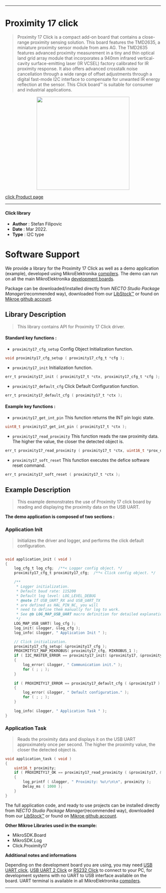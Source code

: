 
---
# Proximity 17 click

> Proximity 17 Click is a compact add-on board that contains a close-range proximity sensing solution. This board features the TMD2635, a miniature proximity sensor module from ams AG. The TMD2635 features advanced proximity measurement in a tiny and thin optical land grid array module that incorporates a 940nm infrared vertical-cavity surface-emitting laser (IR VCSEL) factory calibrated for IR proximity response. It also offers advanced crosstalk noise cancellation through a wide range of offset adjustments through a digital fast-mode I2C interface to compensate for unwanted IR energy reflection at the sensor. This Click board™ is suitable for consumer and industrial applications.

<p align="center">
  <img src="https://download.mikroe.com/images/click_for_ide/proximity17_click.png" height=300px>
</p>

[click Product page](https://www.mikroe.com/proximity-17-click)

---


#### Click library

- **Author**        : Stefan Filipovic
- **Date**          : Mar 2022.
- **Type**          : I2C type


# Software Support

We provide a library for the Proximity 17 Click
as well as a demo application (example), developed using MikroElektronika
[compilers](https://www.mikroe.com/necto-studio).
The demo can run on all the main MikroElektronika [development boards](https://www.mikroe.com/development-boards).

Package can be downloaded/installed directly from *NECTO Studio Package Manager*(recommended way), downloaded from our [LibStock&trade;](https://libstock.mikroe.com) or found on [Mikroe github account](https://github.com/MikroElektronika/mikrosdk_click_v2/tree/master/clicks).

## Library Description

> This library contains API for Proximity 17 Click driver.

#### Standard key functions :

- `proximity17_cfg_setup` Config Object Initialization function.
```c
void proximity17_cfg_setup ( proximity17_cfg_t *cfg );
```

- `proximity17_init` Initialization function.
```c
err_t proximity17_init ( proximity17_t *ctx, proximity17_cfg_t *cfg );
```

- `proximity17_default_cfg` Click Default Configuration function.
```c
err_t proximity17_default_cfg ( proximity17_t *ctx );
```

#### Example key functions :

- `proximity17_get_int_pin` This function returns the INT pin logic state.
```c
uint8_t proximity17_get_int_pin ( proximity17_t *ctx );
```

- `proximity17_read_proximity` This function reads the raw proximity data. The higher the value, the closer the detected object is.
```c
err_t proximity17_read_proximity ( proximity17_t *ctx, uint16_t *prox_data );
```

- `proximity17_soft_reset` This function executes the defice software reset command.
```c
err_t proximity17_soft_reset ( proximity17_t *ctx );
```

## Example Description

> This example demonstrates the use of Proximity 17 click board by reading and displaying the proximity data on the USB UART.

**The demo application is composed of two sections :**

### Application Init

> Initializes the driver and logger, and performs the click default configuration.

```c

void application_init ( void )
{
    log_cfg_t log_cfg;  /**< Logger config object. */
    proximity17_cfg_t proximity17_cfg;  /**< Click config object. */

    /** 
     * Logger initialization.
     * Default baud rate: 115200
     * Default log level: LOG_LEVEL_DEBUG
     * @note If USB_UART_RX and USB_UART_TX 
     * are defined as HAL_PIN_NC, you will 
     * need to define them manually for log to work. 
     * See @b LOG_MAP_USB_UART macro definition for detailed explanation.
     */
    LOG_MAP_USB_UART( log_cfg );
    log_init( &logger, &log_cfg );
    log_info( &logger, " Application Init " );

    // Click initialization.
    proximity17_cfg_setup( &proximity17_cfg );
    PROXIMITY17_MAP_MIKROBUS( proximity17_cfg, MIKROBUS_1 );
    if ( I2C_MASTER_ERROR == proximity17_init( &proximity17, &proximity17_cfg ) ) 
    {
        log_error( &logger, " Communication init." );
        for ( ; ; );
    }
    
    if ( PROXIMITY17_ERROR == proximity17_default_cfg ( &proximity17 ) )
    {
        log_error( &logger, " Default configuration." );
        for ( ; ; );
    }
    
    log_info( &logger, " Application Task " );
}

```

### Application Task

> Reads the proximity data and displays it on the USB UART approximately once per second. The higher the proximity value, the closer the detected object is.

```c
void application_task ( void )
{
    uint16_t proximity;
    if ( PROXIMITY17_OK == proximity17_read_proximity ( &proximity17, &proximity ) )
    {
        log_printf ( &logger, " Proximity: %u\r\n\n", proximity );
        Delay_ms ( 1000 );
    }
}
```

The full application code, and ready to use projects can be installed directly from *NECTO Studio Package Manager*(recommended way), downloaded from our [LibStock&trade;](https://libstock.mikroe.com) or found on [Mikroe github account](https://github.com/MikroElektronika/mikrosdk_click_v2/tree/master/clicks).

**Other Mikroe Libraries used in the example:**

- MikroSDK.Board
- MikroSDK.Log
- Click.Proximity17

**Additional notes and informations**

Depending on the development board you are using, you may need
[USB UART click](https://www.mikroe.com/usb-uart-click),
[USB UART 2 Click](https://www.mikroe.com/usb-uart-2-click) or
[RS232 Click](https://www.mikroe.com/rs232-click) to connect to your PC, for
development systems with no UART to USB interface available on the board. UART
terminal is available in all MikroElektronika
[compilers](https://shop.mikroe.com/compilers).

---

